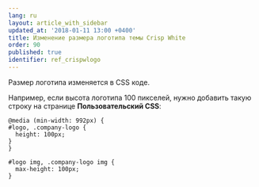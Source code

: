 ```yaml
---
lang: ru
layout: article_with_sidebar
updated_at: '2018-01-11 13:00 +0400'
title: Изменение размера логотипа темы Crisp White
order: 90
published: true
identifier: ref_crispwlogo
---
```

Размер логотипа изменяется в CSS коде.

Например, если высота логотипа 100 пикселей, нужно добавить такую строку на странице **Пользовательский CSS**:

```
@media (min-width: 992px) {
#logo, .company-logo {
  height: 100px;
}
}

#logo img, .company-logo img {
  max-height: 100px;
}
```
